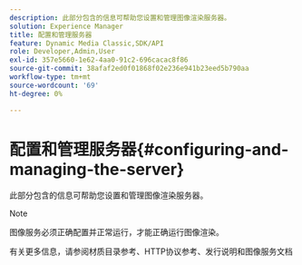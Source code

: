 ```yaml
---
description: 此部分包含的信息可帮助您设置和管理图像渲染服务器。
solution: Experience Manager
title: 配置和管理服务器
feature: Dynamic Media Classic,SDK/API
role: Developer,Admin,User
exl-id: 357e5660-1e62-4aa0-91c2-696cacac8f86
source-git-commit: 38afaf2ed0f01868f02e236e941b23eed5b790aa
workflow-type: tm+mt
source-wordcount: '69'
ht-degree: 0%

---
```


# 配置和管理服务器{#configuring-and-managing-the-server}

此部分包含的信息可帮助您设置和管理图像渲染服务器。

>[!NOTE]
>
>图像服务必须正确配置并正常运行，才能正确运行图像渲染。

有关更多信息，请参阅材质目录参考、HTTP协议参考、发行说明和图像服务文档
